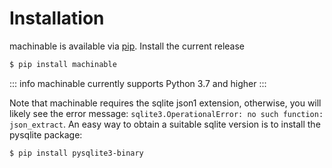 # Installation

machinable is available via [pip](https://pypi.org/project/machinable/). Install the current release

```bash
$ pip install machinable
```

::: info
machinable currently supports Python 3.7 and higher
:::

Note that machinable requires the sqlite json1 extension, otherwise, you will likely see the error message:
`sqlite3.OperationalError: no such function: json_extract`. An easy way to obtain a suitable sqlite version is to install the pysqlite package: 


```bash
$ pip install pysqlite3-binary
```



